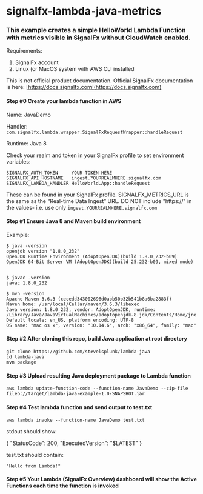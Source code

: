 # signalfx-lambda-java-metrics

### This example creates a simple HelloWorld Lambda Function with metrics visible in SignalFx without CloudWatch enabled.

Requirements:

1. SignalFx account
1. Linux (or MacOS system with AWS CLI installed

This is not official product documentation. Official SignalFx documentation is here: [https://docs.signalfx.com](https://docs.signalfx.com)

#### Step #0 Create your lambda function in AWS

Name: JavaDemo

Handler: ```com.signalfx.lambda.wrapper.SignalFxRequestWrapper::handleRequest```

Runtime: Java 8

Check your realm and token in your SignalFx profile to set environment variables:

```
SIGNALFX_AUTH_TOKEN     YOUR TOKEN HERE
SIGNALFX_API_HOSTNAME   ingest.YOURREALMHERE.signalfx.com
SIGNALFX_LAMBDA_HANDLER HelloWorld.App::handleRequest
```

These can be found in your SignalFx profile. SIGNALFX_METRICS_URL is the same as the “Real-time Data Ingest” URL.
DO NOT include "https://" in the values- i.e. use only ```ingest.YOURREALMHERE.signalfx.com```

#### Step #1 Ensure Java 8 and Maven build environment

Example:

```
$ java -version
openjdk version "1.8.0_232"
OpenJDK Runtime Environment (AdoptOpenJDK)(build 1.8.0_232-b09)
OpenJDK 64-Bit Server VM (AdoptOpenJDK)(build 25.232-b09, mixed mode)


$ javac -version
javac 1.8.0_232

$ mvn -version
Apache Maven 3.6.3 (cecedd343002696d0abb50b32b541b8a6ba2883f)
Maven home: /usr/local/Cellar/maven/3.6.3/libexec
Java version: 1.8.0_232, vendor: AdoptOpenJDK, runtime: /Library/Java/JavaVirtualMachines/adoptopenjdk-8.jdk/Contents/Home/jre
Default locale: en_US, platform encoding: UTF-8
OS name: "mac os x", version: "10.14.6", arch: "x86_64", family: "mac"
```

#### Step #2 After cloning this repo, build Java application at root directory

```
git clone https://github.com/stevelsplunk/lambda-java
cd lambda-java
mvn package
```

#### Step #3 Upload resulting Java deployment package to Lambda function
```
aws lambda update-function-code --function-name JavaDemo --zip-file fileb://target/lambda-java-example-1.0-SNAPSHOT.jar
```

#### Step #4 Test lambda function and send output to test.txt
```
aws lambda invoke --function-name JavaDemo test.txt
```

stdout should show:

{
    "StatusCode": 200,
    "ExecutedVersion": "$LATEST"
}

test.txt should contain:

```
"Hello from Lambda!"
```

#### Step #5 Your Lambda (SignalFx Overview) dashboard will show the Active Functions each time the function is invoked
